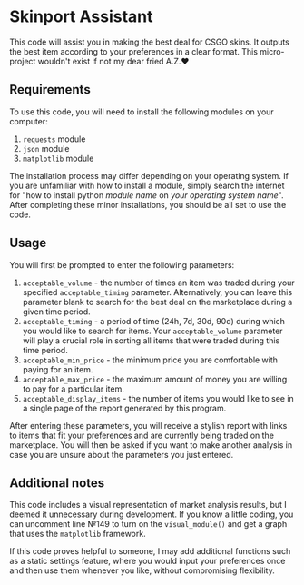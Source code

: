 # Skinport Assistant

This code will assist you in making the best deal for CSGO skins. It outputs the best item according to your preferences in a clear format. This micro-project wouldn't exist if not my dear fried A.Z.❤️

## Requirements
To use this code, you will need to install the following modules on your computer:
1. `requests` module
2. `json` module
3. `matplotlib` module

The installation process may differ depending on your operating system. If you are unfamiliar with how to install a module, simply search the internet for "how to install python *module name* on *your operating system name*". After completing these minor installations, you should be all set to use the code.

## Usage
You will first be prompted to enter the following parameters:
1. `acceptable_volume` - the number of times an item was traded during your specified `acceptable_timing` parameter. Alternatively, you can leave this parameter blank to search for the best deal on the marketplace during a given time period.
2. `acceptable_timing` - a period of time (24h, 7d, 30d, 90d) during which you would like to search for items. Your `acceptable_volume` parameter will play a crucial role in sorting all items that were traded during this time period.
3. `acceptable_min_price` - the minimum price you are comfortable with paying for an item.
4. `acceptable_max_price` - the maximum amount of money you are willing to pay for a particular item.
5. `acceptable_display_items` - the number of items you would like to see in a single page of the report generated by this program.

After entering these parameters, you will receive a stylish report with links to items that fit your preferences and are currently being traded on the marketplace. You will then be asked if you want to make another analysis in case you are unsure about the parameters you just entered.

## Additional notes
This code includes a visual representation of market analysis results, but I deemed it unnecessary during development. If you know a little coding, you can uncomment line №149 to turn on the `visual_module()` and get a graph that uses the `matplotlib` framework.

If this code proves helpful to someone, I may add additional functions such as a static settings feature, where you would input your preferences once and then use them whenever you like, without compromising flexibility.
